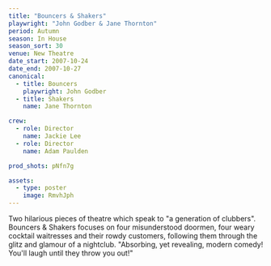 ```yaml
---
title: "Bouncers & Shakers"
playwright: "John Godber & Jane Thornton"
period: Autumn
season: In House
season_sort: 30
venue: New Theatre
date_start: 2007-10-24
date_end: 2007-10-27
canonical:
  - title: Bouncers
    playwright: John Godber
  - title: Shakers
    name: Jane Thornton

crew:
  - role: Director
    name: Jackie Lee
  - role: Director
    name: Adam Paulden

prod_shots: pNfn7g

assets:
  - type: poster
    image: RmvhJph
---
```


Two hilarious pieces of theatre which speak to "a generation of clubbers". Bouncers & Shakers focuses on four misunderstood doormen, four weary cocktail waitresses and their rowdy customers, following them through the glitz and glamour of a nightclub. "Absorbing, yet revealing, modern comedy! You'll laugh until they throw you out!"
